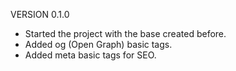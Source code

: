 VERSION 0.1.0

* Started the project with the base created before.
* Added og (Open Graph) basic tags.
* Added meta basic tags for SEO.
